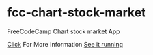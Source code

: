 # fcc-chart-stock-market
FreeCodeCamp Chart stock market App

[Click](https://www.freecodecamp.com/challenges/chart-the-stock-market) For More Information
[See it running](#https://damp-sands-17502.herokuapp.com/)
